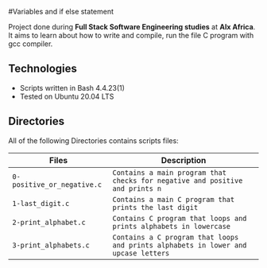 #Variables and if else statement

Project done during **Full Stack Software Engineering studies** at **Alx Africa**. It aims to learn about how to write and compile, run the file C program with gcc compiler.

## Technologies
* Scripts written in Bash 4.4.23(1)
* Tested on Ubuntu 20.04 LTS

## Directories
All of the following Directories contains scripts files:

| Files | Description |
| -------- | ----------- |
| `0-positive_or_negative.c` | `Contains a main program that checks for negative and positive and prints n` |
| `1-last_digit.c` | `Contains a main C program that prints the last digit` |
| `2-print_alphabet.c` | `Contains C program that loops and prints alphabets in lowercase ` |
| `3-print_alphabets.c`| `Contains a C program that loops and prints alphabets in lower and upcase letters` |


